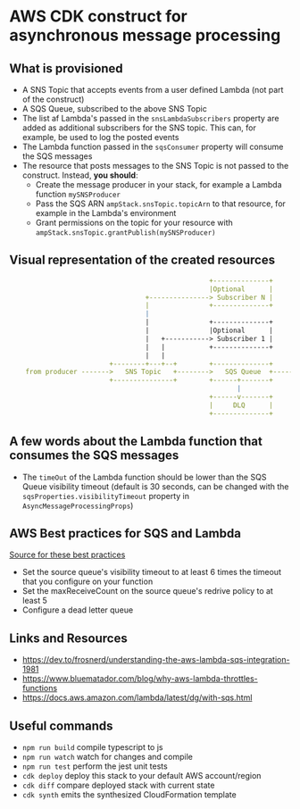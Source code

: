 # AWS CDK construct for asynchronous message processing

## What is provisioned

* A SNS Topic that accepts events from a user defined Lambda (not part of the construct)
* A SQS Queue, subscribed to the above SNS Topic
* The list af Lambda's passed in the `snsLambdaSubscribers` property are added as additional subscribers
  for the SNS topic. This can, for example, be used to log the posted events
* The Lambda function passed in the `sqsConsumer` property will consume the SQS messages
* The resource that posts messages to the SNS Topic is not passed to the construct. Instead, **you should**:
  * Create the message producer in your stack, for example a Lambda function `mySNSProducer`
  * Pass the SQS ARN `ampStack.snsTopic.topicArn` to that resource, for example in the Lambda's environment
  * Grant permissions on the topic for your resource with `ampStack.snsTopic.grantPublish(mySNSProducer)`

## Visual representation of the created resources

```yaml
                                                  +--------------+
                                                  |Optional      |
                                  +---------------> Subscriber N |
                                  |               +--------------+
                                  |
                                  |               +--------------+
                                  |               |Optional      |
                                  |   +-----------> Subscriber 1 |
                                  |   |           +--------------+
                                  |   |
                         +--------+---+--+        +--------------+       +--------------+
    from producer ------->   SNS Topic   +-------->   SQS Queue  +------->    Lambda    |
                         +---------------+        +------+-------+       +--------------+
                                                         |
                                                  +------v-------+
                                                  |     DLQ      |
                                                  +--------------+

```

## A few words about the Lambda function that consumes the SQS messages

* The `timeOut` of the Lambda function should be lower than the SQS Queue visibility
  timeout (default is 30 seconds, can be changed with the `sqsProperties.visibilityTimeout` property in
  `AsyncMessageProcessingProps`)

## AWS Best practices for SQS and Lambda

[Source for these best practices](https://docs.aws.amazon.com/lambda/latest/dg/with-sqs.html)

* Set the source queue's visibility timeout to at least 6 times the timeout that you configure on your function
* Set the maxReceiveCount on the source queue's redrive policy to at least 5
* Configure a dead letter queue

## Links and Resources

* https://dev.to/frosnerd/understanding-the-aws-lambda-sqs-integration-1981
* https://www.bluematador.com/blog/why-aws-lambda-throttles-functions
* https://docs.aws.amazon.com/lambda/latest/dg/with-sqs.html

## Useful commands

 * `npm run build`   compile typescript to js
 * `npm run watch`   watch for changes and compile
 * `npm run test`    perform the jest unit tests
 * `cdk deploy`      deploy this stack to your default AWS account/region
 * `cdk diff`        compare deployed stack with current state
 * `cdk synth`       emits the synthesized CloudFormation template

